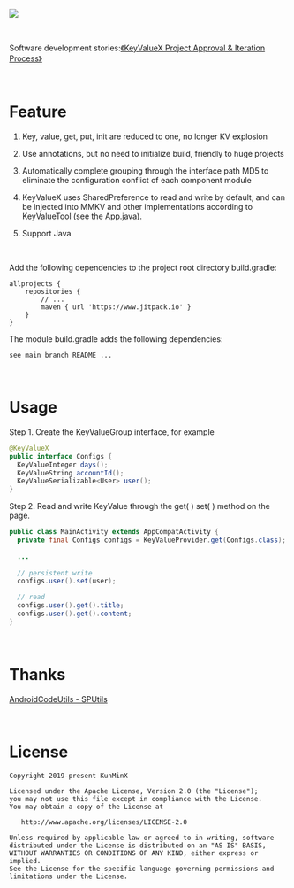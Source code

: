 ![](https://tva1.sinaimg.cn/large/e6c9d24ely1h4k7mxxpjzj21h60dkwfu.jpg)

&nbsp;

Software development stories:[《KeyValueX Project Approval & Iteration Process》](https://blog.devgenius.io/keyvaluex-eliminate-boilerplate-code-and-make-android-projects-no-longer-kv-explosion-3f6fbca31692)

&nbsp;

# Feature

1. Key, value, get, put, init are reduced to one, no longer KV explosion

2. Use annotations, but no need to initialize build, friendly to huge projects

3. Automatically complete grouping through the interface path MD5 to eliminate the configuration conflict of each component module

4. KeyValueX uses SharedPreference to read and write by default, and can be injected into MMKV and other implementations according to KeyValueTool (see the App.java).

5. Support Java

&nbsp;

Add the following dependencies to the project root directory build.gradle:

```
allprojects {
    repositories {
        // ...
        maven { url 'https://www.jitpack.io' }
    }
}
```

The module build.gradle adds the following dependencies:

```
see main branch README ...

```

&nbsp;

# Usage

Step 1. Create the KeyValueGroup interface, for example

```java
@KeyValueX
public interface Configs {
  KeyValueInteger days();
  KeyValueString accountId();
  KeyValueSerializable<User> user();
}
```

Step 2. Read and write KeyValue through the get( ) set( ) method on the page.

```java
public class MainActivity extends AppCompatActivity {
  private final Configs configs = KeyValueProvider.get(Configs.class);
  
  ...
          
  // persistent write
  configs.user().set(user);

  // read
  configs.user().get().title;
  configs.user().get().content;
}
```

&nbsp;

# Thanks

[AndroidCodeUtils - SPUtils](https://github.com/Blankj/AndroidUtilCode/blob/d0b890e106be3658d259ca7ec52e232b991f67f1/lib/utilcode/src/main/java/com/blankj/utilcode/util/SPUtils.java)

&nbsp;

# License

```
Copyright 2019-present KunMinX

Licensed under the Apache License, Version 2.0 (the "License");
you may not use this file except in compliance with the License.
You may obtain a copy of the License at

   http://www.apache.org/licenses/LICENSE-2.0

Unless required by applicable law or agreed to in writing, software
distributed under the License is distributed on an "AS IS" BASIS,
WITHOUT WARRANTIES OR CONDITIONS OF ANY KIND, either express or implied.
See the License for the specific language governing permissions and
limitations under the License.
```